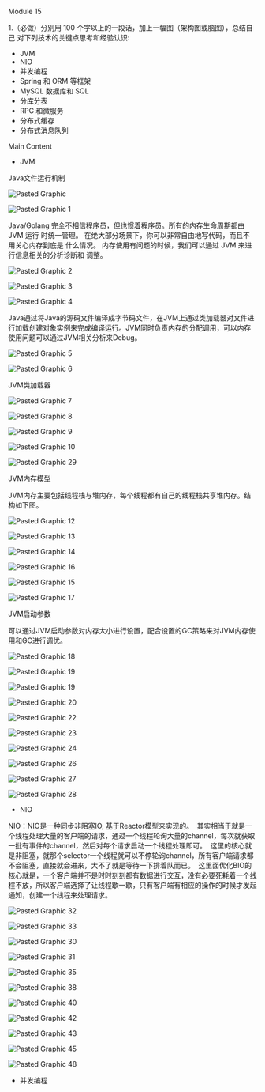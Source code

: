 Module 15

1.（必做）分别用 100 个字以上的一段话，加上一幅图（架构图或脑图），总结自己 对下列技术的关键点思考和经验认识:
* JVM
* NIO
* 并发编程
* Spring 和 ORM 等框架
* MySQL 数据库和 SQL
* 分库分表
* RPC 和微服务
* 分布式缓存
* 分布式消息队列

   
Main Content  
   

* JVM

Java文件运行机制

![Pasted Graphic](https://user-images.githubusercontent.com/10376496/184531711-d6c73ba1-d9bf-4c43-9572-47a66be0aa23.jpg)

![Pasted Graphic 1](https://user-images.githubusercontent.com/10376496/184531716-fe42d6ce-4ad9-4716-871f-555890568ed2.jpg)


Java/Golang 完全不相信程序员，但也惯着程序员。所有的内存生命周期都由 JVM 运行 时统一管理。 在绝大部分场景下，你可以非常自由地写代码，而且不用关心内存到底是 什么情况。 内存使用有问题的时候，我们可以通过 JVM 来进行信息相关的分析诊断和 调整。 

![Pasted Graphic 2](https://user-images.githubusercontent.com/10376496/184531718-1b6799e2-411e-4dda-95c4-edffb90fe668.jpg)

![Pasted Graphic 3](https://user-images.githubusercontent.com/10376496/184531723-23706376-b967-47f8-8b92-2f33c0fd92f6.jpg)

![Pasted Graphic 4](https://user-images.githubusercontent.com/10376496/184531725-541f2604-029d-463b-9d2b-07b6d4a16ac7.jpg)


Java通过将Java的源码文件编译成字节码文件，在JVM上通过类加载器对文件进行加载创建对象实例来完成编译运行。JVM同时负责内存的分配调用，可以内存使用问题可以通过JVM相关分析来Debug。

![Pasted Graphic 5](https://user-images.githubusercontent.com/10376496/184531730-94a1b22f-7de7-4875-8adc-ab408eb72fd5.jpg)

![Pasted Graphic 6](https://user-images.githubusercontent.com/10376496/184531733-4667ec6b-3ce2-45cc-b1f0-f5b600ea893b.jpg)


JVM类加载器

![Pasted Graphic 7](https://user-images.githubusercontent.com/10376496/184531735-c687b381-6160-4932-9a7f-5fd56be219fa.jpg)

![Pasted Graphic 8](https://user-images.githubusercontent.com/10376496/184531742-4f4da0bf-f034-4de1-b469-605a6d29ba80.jpg)

![Pasted Graphic 9](https://user-images.githubusercontent.com/10376496/184532217-dff28af9-5089-4598-9962-c5858cb32354.jpg)

![Pasted Graphic 10](https://user-images.githubusercontent.com/10376496/184532238-82391986-f81d-425c-8327-f6d2d8cb6c53.jpg)

![Pasted Graphic 29](https://user-images.githubusercontent.com/10376496/184532262-4ce75001-a8fd-43be-a638-88ebfa27a7f4.jpg)



JVM内存模型

JVM内存主要包括线程栈与堆内存，每个线程都有自己的线程栈共享堆内存。结构如下图。

![Pasted Graphic 12](https://user-images.githubusercontent.com/10376496/184532274-f9c4cabb-a3f4-49b4-b3b3-f5dd93fe3fed.jpg)

![Pasted Graphic 13](https://user-images.githubusercontent.com/10376496/184532280-faa5501b-93aa-4427-b0bf-69327b1d6c6e.jpg)

![Pasted Graphic 14](https://user-images.githubusercontent.com/10376496/184532287-deccdee8-e423-4228-93a8-63e162670cdb.jpg)

![Pasted Graphic 16](https://user-images.githubusercontent.com/10376496/184532291-5a565d0f-8862-49b4-94fa-d4195e153d2f.jpg)

![Pasted Graphic 15](https://user-images.githubusercontent.com/10376496/184532297-a98d926d-3dcf-4cc9-aded-2ad54cf9c0dd.jpg)

![Pasted Graphic 17](https://user-images.githubusercontent.com/10376496/184532302-0f76554e-b84b-4ef1-86af-b648cdb9e13f.jpg)



JVM启动参数

可以通过JVM启动参数对内存大小进行设置，配合设置的GC策略来对JVM内存使用和GC进行调优。


![Pasted Graphic 18](https://user-images.githubusercontent.com/10376496/184532306-c1fc90da-60c1-4a6d-87a6-2747fc42541e.jpg)

![Pasted Graphic 19](https://user-images.githubusercontent.com/10376496/184532312-2a20f4d4-d8db-461e-83d2-0c622f0ea3c5.jpg)

![Pasted Graphic 19](https://user-images.githubusercontent.com/10376496/184532317-dc446e05-9e34-4469-972d-7432ae738c7a.jpg)

![Pasted Graphic 20](https://user-images.githubusercontent.com/10376496/184532323-ea1545a1-518e-46e8-9457-c97a1696bba7.jpg)

![Pasted Graphic 22](https://user-images.githubusercontent.com/10376496/184532328-44585c0f-bc01-4f26-a397-ea7d75176d06.jpg)

![Pasted Graphic 23](https://user-images.githubusercontent.com/10376496/184532332-cf5b29f0-1358-43e5-adaa-adbc0610fa1c.jpg)

![Pasted Graphic 24](https://user-images.githubusercontent.com/10376496/184532336-dd9e5f33-35f6-47bc-a020-d6c6b162f01b.jpg)

![Pasted Graphic 26](https://user-images.githubusercontent.com/10376496/184532339-b616905b-3a17-447b-a1da-2811a1a22ddc.jpg)

![Pasted Graphic 27](https://user-images.githubusercontent.com/10376496/184532341-17a2cf35-c77e-4a9e-a4f9-40f9ec8ca565.jpg)

![Pasted Graphic 28](https://user-images.githubusercontent.com/10376496/184532347-5800b54a-0894-4dc6-a52e-c49e8b846201.jpg)



* NIO


NIO：NIO是一种同步非阻塞IO, 基于Reactor模型来实现的。
 其实相当于就是一个线程处理大量的客户端的请求，通过一个线程轮询大量的channel，每次就获取一批有事件的channel，然后对每个请求启动一个线程处理即可。
 这里的核心就是非阻塞，就那个selector一个线程就可以不停轮询channel，所有客户端请求都不会阻塞，直接就会进来，大不了就是等待一下排着队而已。
 这里面优化BIO的核心就是，一个客户端并不是时时刻刻都有数据进行交互，没有必要死耗着一个线程不放，所以客户端选择了让线程歇一歇，只有客户端有相应的操作的时候才发起通知，创建一个线程来处理请求。
 
 ![Pasted Graphic 32](https://user-images.githubusercontent.com/10376496/184534380-5b380059-325e-4cd9-a034-a7bf32768277.jpg)


![Pasted Graphic 33](https://user-images.githubusercontent.com/10376496/184534382-f6a35f33-804a-4661-9e49-de5310cab5d9.jpg)


![Pasted Graphic 30](https://user-images.githubusercontent.com/10376496/184534388-099a0541-f8ef-401f-9ab2-af54910a940a.jpg)


![Pasted Graphic 31](https://user-images.githubusercontent.com/10376496/184534391-4368c381-48d5-40fc-8bb7-39d6b7dff230.jpg)


![Pasted Graphic 35](https://user-images.githubusercontent.com/10376496/184534397-5300498a-b46c-4487-ae29-7101c153742e.jpg)

![Pasted Graphic 38](https://user-images.githubusercontent.com/10376496/184534403-af0daedb-fe6f-4399-bbfd-612ddb94d9e7.jpg)

![Pasted Graphic 40](https://user-images.githubusercontent.com/10376496/184534409-0ba502b1-01b8-46c9-81c2-b5f93374227f.jpg)

![Pasted Graphic 42](https://user-images.githubusercontent.com/10376496/184534415-49a1bc73-df8f-49b5-83ce-c5b904604f28.jpg)

![Pasted Graphic 43](https://user-images.githubusercontent.com/10376496/184534417-5e93ca97-f74c-4b90-9375-4712d484e2ad.jpg)

![Pasted Graphic 45](https://user-images.githubusercontent.com/10376496/184534420-590e3820-591e-486b-b24c-603c38ca88c9.jpg)

![Pasted Graphic 48](https://user-images.githubusercontent.com/10376496/184534424-6ca17b57-85ae-44f4-806c-40665ad5ab8d.jpg)



* 并发编程






